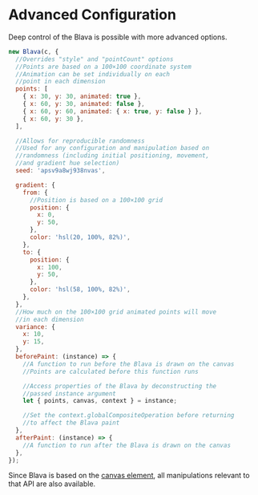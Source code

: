 # Advanced Configuration

Deep control of the Blava is possible with more advanced options.

```javascript
new Blava(c, {
  //Overrides "style" and "pointCount" options
  //Points are based on a 100×100 coordinate system
  //Animation can be set individually on each
  //point in each dimension
  points: [
    { x: 30, y: 30, animated: true },
    { x: 60, y: 30, animated: false },
    { x: 60, y: 60, animated: { x: true, y: false } },
    { x: 60, y: 30 },
  ],

  //Allows for reproducible randomness
  //Used for any configuration and manipulation based on
  //randomness (including initial positioning, movement,
  //and gradient hue selection)
  seed: 'apsv9a8wj938nvas',

  gradient: {
    from: {
      //Position is based on a 100×100 grid
      position: {
        x: 0,
        y: 50,
      },
      color: 'hsl(20, 100%, 82%)',
    },
    to: {
      position: {
        x: 100,
        y: 50,
      },
      color: 'hsl(58, 100%, 82%)',
    },
  },
  //How much on the 100×100 grid animated points will move
  //in each dimension
  variance: {
    x: 10,
    y: 15,
  },
  beforePaint: (instance) => {
    //A function to run before the Blava is drawn on the canvas
    //Points are calculated before this function runs

    //Access properties of the Blava by deconstructing the
    //passed instance argument
    let { points, canvas, context } = instance;

    //Set the context.globalCompositeOperation before returning
    //to affect the Blava paint
  },
  afterPaint: (instance) => {
    //A function to run after the Blava is drawn on the canvas
  },
});
```

Since Blava is based on the [canvas element](https://developer.mozilla.org/en-US/docs/Web/API/Canvas_API), all manipulations relevant to that
API are also available.
